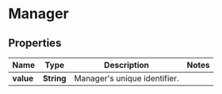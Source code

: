 

# Manager


## Properties

| Name | Type | Description | Notes |
|------------ | ------------- | ------------- | -------------|
|**value** | **String** | Manager&#39;s unique identifier. |  |



